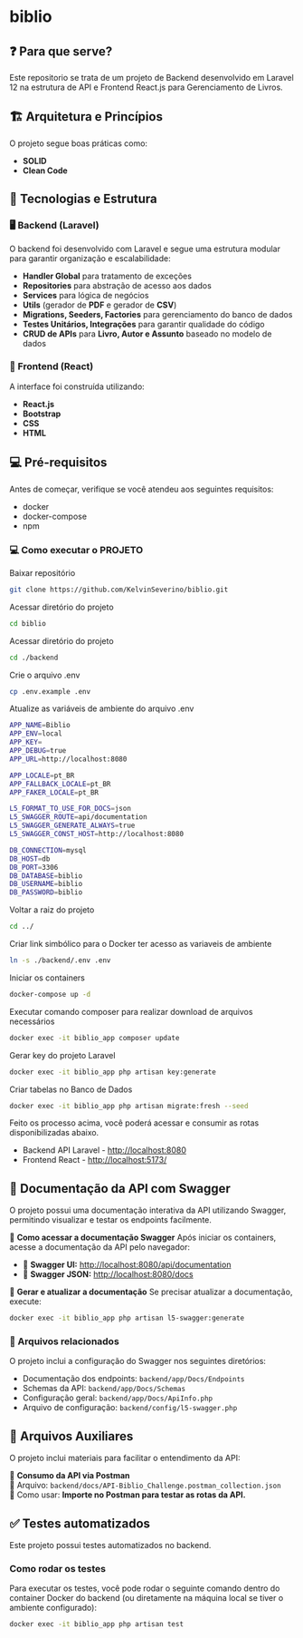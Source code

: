 # biblio

## ❓ Para que serve?
Este repositorio se trata de um projeto de Backend desenvolvido em Laravel 12 na estrutura de API e Frontend React.js para Gerenciamento de Livros.

## 🏗️ Arquitetura e Princípios
O projeto segue boas práticas como:
- **SOLID**
- **Clean Code**

## 🔧 Tecnologias e Estrutura

### 🖥️ Backend (Laravel)
O backend foi desenvolvido com Laravel e segue uma estrutura modular para garantir organização e escalabilidade:
- **Handler Global** para tratamento de exceções
- **Repositories** para abstração de acesso aos dados
- **Services** para lógica de negócios
- **Utils** (gerador de **PDF** e gerador de **CSV**)
- **Migrations, Seeders, Factories** para gerenciamento do banco de dados
- **Testes Unitários, Integrações** para garantir qualidade do código
- **CRUD de APIs** para **Livro, Autor e Assunto** baseado no modelo de dados

### 🎨 Frontend (React)
A interface foi construída utilizando:
- **React.js**
- **Bootstrap**
- **CSS**
- **HTML**

## 💻 Pré-requisitos
Antes de começar, verifique se você atendeu aos seguintes requisitos:
* docker
* docker-compose
* npm

### 💻 Como executar o PROJETO

Baixar repositório
```sh
git clone https://github.com/KelvinSeverino/biblio.git
```

Acessar diretório do projeto
```sh
cd biblio
```

Acessar diretório do projeto
```sh
cd ./backend
```

Crie o arquivo .env
```sh
cp .env.example .env
```

Atualize as variáveis de ambiente do arquivo .env
```sh
APP_NAME=Biblio
APP_ENV=local
APP_KEY=
APP_DEBUG=true
APP_URL=http://localhost:8080

APP_LOCALE=pt_BR
APP_FALLBACK_LOCALE=pt_BR
APP_FAKER_LOCALE=pt_BR

L5_FORMAT_TO_USE_FOR_DOCS=json
L5_SWAGGER_ROUTE=api/documentation
L5_SWAGGER_GENERATE_ALWAYS=true
L5_SWAGGER_CONST_HOST=http://localhost:8080

DB_CONNECTION=mysql
DB_HOST=db
DB_PORT=3306
DB_DATABASE=biblio
DB_USERNAME=biblio
DB_PASSWORD=biblio
```

Voltar a raiz do projeto
```sh
cd ../
```

Criar link simbólico para o Docker ter acesso as variaveis de ambiente
```sh
ln -s ./backend/.env .env
```

Iniciar os containers
```sh
docker-compose up -d
```

Executar comando composer para realizar download de arquivos necessários
```sh
docker exec -it biblio_app composer update
```

Gerar key do projeto Laravel
```sh
docker exec -it biblio_app php artisan key:generate
```

Criar tabelas no Banco de Dados
```sh
docker exec -it biblio_app php artisan migrate:fresh --seed
```

Feito os processo acima, você poderá acessar e consumir as rotas disponibilizadas abaixo.

* Backend API Laravel - [http://localhost:8080](http://localhost:8080)
* Frontend React - [http://localhost:5173/](http://localhost:5173/)

## 📖 Documentação da API com Swagger
O projeto possui uma documentação interativa da API utilizando Swagger, permitindo visualizar e testar os endpoints facilmente.

📌 **Como acessar a documentação Swagger**
Após iniciar os containers, acesse a documentação da API pelo navegador:

- 🔗 **Swagger UI:** [http://localhost:8080/api/documentation](http://localhost:8080/api/documentation)
- 🔗 **Swagger JSON:** [http://localhost:8080/docs](http://localhost:8080/docs)

🔧 **Gerar e atualizar a documentação**
Se precisar atualizar a documentação, execute:

```sh
docker exec -it biblio_app php artisan l5-swagger:generate
```

### 📂 Arquivos relacionados
O projeto inclui a configuração do Swagger nos seguintes diretórios:
 - Documentação dos endpoints: `backend/app/Docs/Endpoints`
 - Schemas da API: `backend/app/Docs/Schemas`
 - Configuração geral: `backend/app/Docs/ApiInfo.php`
 - Arquivo de configuração: `backend/config/l5-swagger.php`

## 📂 Arquivos Auxiliares
O projeto inclui materiais para facilitar o entendimento da API:

📌 **Consumo da API via Postman**  
📜 Arquivo: `backend/docs/API-Biblio_Challenge.postman_collection.json`  
📜 Como usar: **Importe no Postman para testar as rotas da API.**

## ✅ Testes automatizados
Este projeto possui testes automatizados no backend.

### Como rodar os testes
Para executar os testes, você pode rodar o seguinte comando dentro do container Docker do backend (ou diretamente na máquina local se tiver o ambiente configurado):

```sh
docker exec -it biblio_app php artisan test
```
